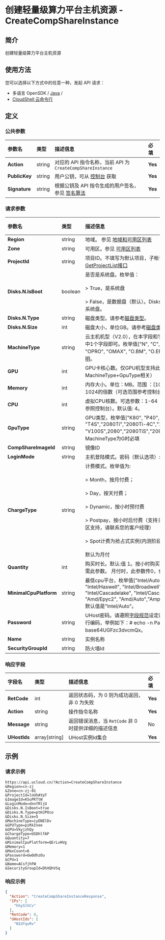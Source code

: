 # 创建轻量级算力平台主机资源 - CreateCompShareInstance

## 简介

创建轻量级算力平台主机资源






## 使用方法

您可以选择以下方式中的任意一种，发起 API 请求：
- 多语言 OpenSDK / [Java](https://github.com/ucloud/ucloud-sdk-java) /
- [CloudShell 云命令行](https://shell.ucloud.cn/)


## 定义

### 公共参数

| 参数名 | 类型 | 描述信息 | 必填 |
|:---|:---|:---|:---|
| **Action**     | string  | 对应的 API 指令名称，当前 API 为 `CreateCompShareInstance`                        | **Yes** |
| **PublicKey**  | string  | 用户公钥，可从 [控制台](https://console.ucloud.cn/uapi/apikey) 获取                                             | **Yes** |
| **Signature**  | string  | 根据公钥及 API 指令生成的用户签名，参见 [签名算法](api/summary/signature.md)  | **Yes** |

### 请求参数

| 参数名 | 类型 | 描述信息 | 必填 |
|:---|:---|:---|:---|
| **Region** | string | 地域。 参见 [地域和可用区列表](https://docs.ucloud.cn/api/summary/regionlist) |**Yes**|
| **Zone** | string | 可用区。参见 [可用区列表](https://docs.ucloud.cn/api/summary/regionlist) |**Yes**|
| **ProjectId** | string | 项目ID。不填写为默认项目，子帐号必须填写。 请参考[GetProjectList接口](https://docs.ucloud.cn/api/summary/get_project_list) |No|
| **Disks.N.IsBoot** | boolean | 是否是系统盘。枚举值：<br /><br /> > True，是系统盘 <br /><br /> > False，是数据盘（默认）。Disks数组中有且只能有一块盘是系统盘。 |**Yes**|
| **Disks.N.Type** | string | 磁盘类型。请参考[磁盘类型](api/uhost-api/disk_type)。 |**Yes**|
| **Disks.N.Size** | int | 磁盘大小，单位GB。请参考[磁盘类型](api/uhost-api/disk_type)。 |**Yes**|
| **MachineType** | string | 云主机机型（V2.0），在本字段和字段UHostType中，仅需要其中1个字段即可。枚举值["N", "C", "G", "O", "OS", "OM", "OPRO", "OMAX", "O.BM", "O.EPC"]。参考[云主机机型说明](api/uhost-api/uhost_type)。 |**Yes**|
| **GPU** | int | GPU卡核心数。仅GPU机型支持此字段（可选范围与MachineType+GpuType相关） |**Yes**|
| **Memory** | int | 内存大小。单位：MB。范围 ：[1024, 262144]，取值为1024的倍数（可选范围参考控制台）。默认值：8192 |**Yes**|
| **CPU** | int | 虚拟CPU核数。可选参数：1-64（具体机型与CPU的对应关系参照控制台）。默认值: 4。 |**Yes**|
| **GpuType** | string | GPU类型，枚举值["K80", "P40", "V100", "T4","T4A", "T4S","2080Ti","2080Ti-4C","1080Ti", "T4/4", "MI100", "V100S",2080","2080TiS","2080TiPro","3090","A100"]，MachineType为G时必填 |**Yes**|
| **CompShareImageId** | string | 镜像ID |**Yes**|
| **LoginMode** | string | 主机登陆模式。密码（默认选项）: Password |No|
| **ChargeType** | string | 计费模式。枚举值为: <br /><br /> > Month，按月付费；<br /><br /> > Day，按天付费；<br /><br /> > Dynamic，按小时预付费 <br /><br /> > Postpay，按小时后付费（支持关机不收费，目前仅部分可用区支持，请联系您的客户经理） <br /><br /> > Spot计费为抢占式实例(内测阶段) <br /><br /> 默认为月付 |No|
| **Quantity** | int | 购买时长。默认:值 1。按小时购买（Dynamic/Postpay）时无需此参数。 月付时，此参数传0，代表购买至月末。 |No|
| **MinimalCpuPlatform** | string | 最低cpu平台，枚举值["Intel/Auto", "Intel/IvyBridge", "Intel/Haswell", "Intel/Broadwell", "Intel/Skylake", "Intel/Cascadelake", "Intel/CascadelakeR", "Intel/IceLake", "Amd/Epyc2", "Amd/Auto","Ampere/Auto","Ampere/Altra"],默认值是"Intel/Auto"。 |No|
| **Password** | string | UHost密码。请遵照[字段规范](api/uhost-api/specification)设定密码。密码需使用base64进行编码，举例如下：# echo -n Password1 \| base64UGFzc3dvcmQx。 |No|
| **Name** | string | 实例名称 |No|
| **SecurityGroupId** | string | 防火墙Id |No|

### 响应字段

| 字段名 | 类型 | 描述信息 | 必填 |
|:---|:---|:---|:---|
| **RetCode** | int | 返回状态码，为 0 则为成功返回，非 0 为失败 |**Yes**|
| **Action** | string | 操作指令名称 |**Yes**|
| **Message** | string | 返回错误消息，当 `RetCode` 非 0 时提供详细的描述信息 |No|
| **UHostIds** | array[string] | UHost实例Id集合 |**Yes**|




## 示例

### 请求示例
    
```
https://api.ucloud.cn/?Action=CreateCompShareInstance
&Region=cn-zj
&Zone=cn-zj-01
&ProjectId=lnUhAYpT
&ImageId=KSuPKTtW
&LoginMode=dnnfRljU
&Disks.N.IsBoot=true
&Disks.N.Type=ptHJPOco
&Disks.N.Size=5
&MachineType=iyENElDv
&GPUType=pzRkInee
&GPU=VkyjzhQy
&ChargeType=USDhlfAP
&Quantity=7
&MinimalCpuPlatform=QErLvHVg
&Memory=1
&MaxCount=6
&Password=UwOdhzOu
&CPU=1
&Name=ACsfjhFW
&SecurityGroupId=DhXQhVSq
```

### 响应示例
    
```json
{
  "Action": "CreateCompShareInstanceResponse",
  "IPs": [
    "hhySlhCv"
  ],
  "RetCode": 0,
  "UHostIds": [
    "NIdfqvRv"
  ]
}
```





